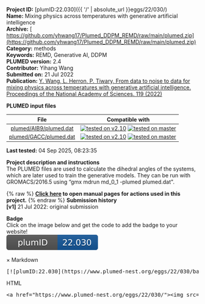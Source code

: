 **Project ID:** [plumID:22.030]({{ '/' | absolute_url }}eggs/22/030/)  
**Name:**  Mixing physics across temperatures with generative artificial intelligence  
**Archive:** [ https://github.com/yhwang17/Plumed_DDPM_REMD/raw/main/plumed.zip](https://github.com/yhwang17/Plumed_DDPM_REMD/raw/main/plumed.zip)  
**Category:**  methods  
**Keywords:**  REMD, Generative AI, DDPM  
**PLUMED version:**  2.4  
**Contributor:**  Yihang Wang  
**Submitted on:** 21 Jul 2022  
**Publication:** [Y. Wang, L. Herron, P. Tiwary, From data to noise to data for mixing physics across temperatures with generative artificial intelligence. Proceedings of the National Academy of Sciences. 119 (2022)](http://dx.doi.org/10.1073/pnas.2203656119)  
  
**PLUMED input files**  
  
| File     | Compatible with |  
|:--------:|:--------:|  
| [plumed/AIB9/plumed.dat](./data/plumed/AIB9/plumed.dat.md) |  [![tested on v2.10](https://img.shields.io/badge/v2.10-passing-green.svg)](data/plumed/AIB9/plumed.dat.plumed.stderr) [![tested on master](https://img.shields.io/badge/master-passing-green.svg)](data/plumed/AIB9/plumed.dat.plumed_master.stderr) |  
| [plumed/GACC/plumed.dat](./data/plumed/GACC/plumed.dat.md) |  [![tested on v2.10](https://img.shields.io/badge/v2.10-passing-green.svg)](data/plumed/GACC/plumed.dat.plumed.stderr) [![tested on master](https://img.shields.io/badge/master-passing-green.svg)](data/plumed/GACC/plumed.dat.plumed_master.stderr) |  
  
**Last tested:**  04 Sep 2025, 08:23:35
  
**Project description and instructions**  
The PLUMED files are used to calculate the dihedral angles of the systems, which are later used to train the generative models. They can be run with  GROMACS/2016.5 using “gmx mdrun md_0_1 -plumed plumed.dat".

  
{% raw %}
<b><a href="https://www.plumed.org/doc-master/user-doc/html/actionlist/?actions=TORSION,PRINT,WHOLEMOLECULES" target="_blank">Click here</a> to open manual pages for actions used in this project.</b>
{% endraw %}
**Submission history**  
**[v1]** 21 Jul 2022: original submission  
  
**Badge**  
Click on the image below and get the code to add the badge to your website!  
<img src="./badge.svg" alt="plumeDnest:22.030" id="myBtn" class="badge">
<div id="myModal" class="modal">
  <div class="modal-content">
    <span class="close">&times;</span>
    Markdown<pre>[![plumID:22.030](https://www.plumed-nest.org/eggs/22/030/badge.svg)](https://www.plumed-nest.org/eggs/22/030/)</pre>
    HTML<pre>&lt;a href="https://www.plumed-nest.org/eggs/22/030/"&gt;&lt;img src="https://www.plumed-nest.org/eggs/22/030/badge.svg" alt="plumID:22.030"&gt;&lt;/a&gt;</pre>
  </div>
</div>
